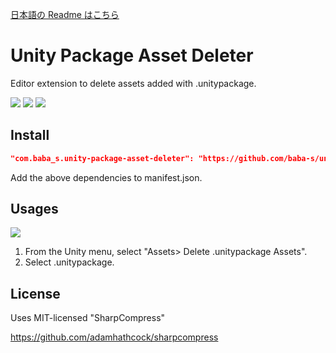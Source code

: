 [日本語の Readme はこちら](https://github.com/baba-s/unity-package-asset-deleter/blob/master/README_JP.md)  

# Unity Package Asset Deleter

Editor extension to delete assets added with .unitypackage.  

![](https://img.shields.io/badge/Unity-2019.2%2B-red.svg)
![](https://img.shields.io/badge/.NET-4.x-orange.svg)
[![](https://img.shields.io/github/license/baba-s/unity-package-asset-deleter.svg)](https://github.com/baba-s/unity-package-asset-deleter/blob/master/LICENSE.md)

## Install

```json
"com.baba_s.unity-package-asset-deleter": "https://github.com/baba-s/unity-package-asset-deleter.git",
```

Add the above dependencies to manifest.json.  

## Usages

![](https://cdn-ak.f.st-hatena.com/images/fotolife/b/baba_s/20200203/20200203102415.png)

1. From the Unity menu, select "Assets> Delete .unitypackage Assets".
2. Select .unitypackage.

## License

Uses MIT-licensed "SharpCompress"  

https://github.com/adamhathcock/sharpcompress  

